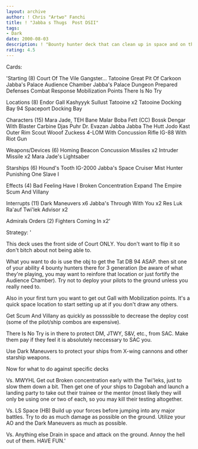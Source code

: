 ```yaml
---
layout: archive
author: ! Chris "Artwo" Fanchi
title: ! "Jabba s Thugs  Post DSII"
tags:
- Dark
date: 2000-08-03
description: ! "Bounty hunter deck that can clean up in space and on the ground."
rating: 4.5
---
```

Cards: 

'Starting (8)
Court Of The Vile Gangster...
Tatooine Great Pit Of Carkoon
Jabba's Palace Audience Chamber
Jabba's Palace Dungeon
Prepared Defenses
Combat Response
Mobilization Points
There Is No Try

Locations (8)
Endor
Gall
Kashyyyk
Sullust
Tatooine x2
Tatooine Docking Bay 94
Spaceport Docking Bay

Characters (15)
Mara Jade, TEH
Bane Malar
Boba Fett (CC)
Bossk
Dengar With Blaster Carbine
Djas Puhr
Dr. Evazan
Jabba
Jabba The Hutt
Jodo Kast
Outer Rim Scout
Wooof
Zuckess
4-LOM With Concussion Rifle
IG-88 With Riot Gun

Weapons/Devices (6)
Homing Beacon
Concussion Missiles x2
Intruder Missile x2
Mara Jade's Lightsaber

Starships (6)
Hound's Tooth
IG-2000
Jabba's Space Cruiser
Mist Hunter
Punishing One
Slave I

Effects (4)
Bad Feeling Have I
Broken Concentration
Expand The Empire
Scum And Villany

Interrupts (11)
Dark Maneuvers x6
Jabba's Through With You x2
Res Luk Ra'auf
Twi'lek Advisor x2

Admirals Orders (2)
Fighters Coming In x2'

Strategy: '

This deck uses the front side of Court ONLY. You don't want to flip it so don't bitch about not being able to.

What you want to do is use the obj to get the Tat DB 94 ASAP. then sit one of your ability 4 bounty hunters there for 3 generation (be aware of what they're playing, you may want to reinfore that location or just fortify the Audience Chamber). Try not to deploy your pilots to the ground unless you really need to.

Also in your first turn you want to get out Gall with Mobilization points. It's a quick space location to start setting up at if you don't draw any others.

Get Scum And Villany as quickly as possssible to decrease the deploy cost (some of the pilot/ship combos are expensive).

There Is No Try is in there to protect DM, JTWY, S&V, etc., from SAC. Make them pay if they feel it is absolutely neccessary to SAC you.

Use Dark Maneuvers to protect your ships from X-wing cannons and other starship weapons.

Now for what to do against specific decks

Vs. MWYHL
Get out Broken concentration early with the Twi'leks, just to slow them down a bit. Then get one of your ships to Dagobah and launch a landing party to take out their trainee or the mentor (most likely they will only be using one or two of each, so you may kill their testing altogether.

Vs. LS Space (HB)
Build up your forces before jumping into any major battles. Try to do as much damage as possible on the ground. Utilize your AO and the Dark Maneuvers as much as possible.

Vs. Anything else
Drain in space and attack on the ground. Annoy the hell out of them. HAVE FUN.'
